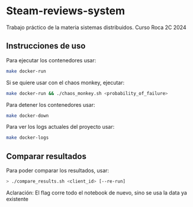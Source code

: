 # Steam-reviews-system
Trabajo práctico de la materia sistemas distribuidos. Curso Roca 2C 2024

## Instrucciones de uso

Para ejecutar los contenedores usar:

```sh
make docker-run
```

Si se quiere usar con el chaos monkey, ejecutar:

```sh
make docker-run && ./chaos_monkey.sh <probability_of_failure>
```

Para detener los contenedores usar:

```sh
make docker-down
```

Para ver los logs actuales del proyecto usar:
```sh
make docker-logs
```

## Comparar resultados

Para poder comparar los resultados,  usar:

```bash
> ./compare_results.sh <client_id> [--re-run]
```

Aclaración: El flag corre todo el notebook de nuevo, sino se usa la data ya existente 